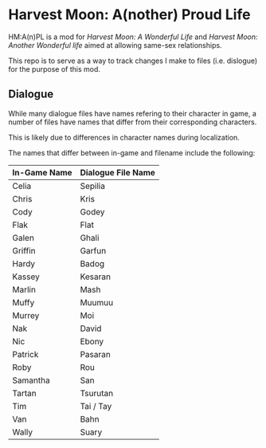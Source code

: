 # Harvest Moon: A(nother) Proud Life
HM:A(n)PL is a mod for *Harvest Moon: A Wonderful Life* and *Harvest Moon: Another Wonderful life* aimed at allowing same-sex relationships.

This repo is to serve as a way to track changes I make to files (i.e. dislogue) for the purpose of this mod.

## Dialogue
While many dialogue files have names refering to their character in game, a number of files have names that differ from their corresponding characters.

This is likely due to differences in character names during localization.

The names that differ between in-game and filename include the following:

| In-Game Name 	| Dialogue File Name 	|
|--------------	|--------------------	|
| Celia        	| Sepilia            	|
| Chris        	| Kris               	|
| Cody         	| Godey              	|
| Flak         	| Flat               	|
| Galen        	| Ghali              	|
| Griffin      	| Garfun             	|
| Hardy        	| Badog              	|
| Kassey       	| Kesaran            	|
| Marlin       	| Mash               	|
| Muffy        	| Muumuu             	|
| Murrey       	| Moi                	|
| Nak          	| David              	|
| Nic          	| Ebony              	|
| Patrick      	| Pasaran            	|
| Roby         	| Rou                	|
| Samantha     	| San                	|
| Tartan       	| Tsurutan           	|
| Tim          	| Tai / Tay          	|
| Van          	| Bahn               	|
| Wally        	| Suary              	|
